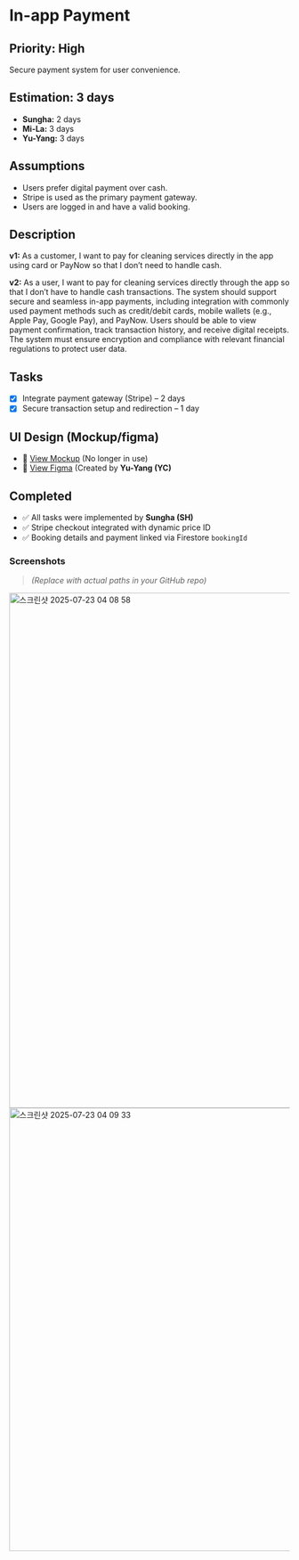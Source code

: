# In-app Payment

## Priority: High  
Secure payment system for user convenience.

## Estimation: 3 days  
- **Sungha:** 2 days  
- **Mi-La:** 3 days  
- **Yu-Yang:** 3 days

## Assumptions  
- Users prefer digital payment over cash.  
- Stripe is used as the primary payment gateway.  
- Users are logged in and have a valid booking.

## Description  
**v1:** As a customer, I want to pay for cleaning services directly in the app using card or PayNow so that I don’t need to handle cash.  

**v2:** As a user, I want to pay for cleaning services directly through the app so that I don’t have to handle cash transactions. The system should support secure and seamless in-app payments, including integration with commonly used payment methods such as credit/debit cards, mobile wallets (e.g., Apple Pay, Google Pay), and PayNow. Users should be able to view payment confirmation, track transaction history, and receive digital receipts. The system must ensure encryption and compliance with relevant financial regulations to protect user data. 

## Tasks  
- [x] Integrate payment gateway (Stripe) – 2 days  
- [x] Secure transaction setup and redirection – 1 day  

## UI Design (Mockup/figma)    
- 🔗 [View Mockup](https://ninjamock.com/s/XRNN7Lx) (No longer in use)
- 🔗 [View Figma](https://www.figma.com/proto/n42s1wX1D6KatzTybRvOqm/UI-CP3407?node-id=0-1&t=u24iLbJqg7FjxBzF-1) (Created by **Yu-Yang (YC)**
## Completed  
- ✅ All tasks were implemented by **Sungha (SH)**  
- ✅ Stripe checkout integrated with dynamic price ID  
- ✅ Booking details and payment linked via Firestore `bookingId`

### Screenshots  
> *(Replace with actual paths in your GitHub repo)*

<img width="1736" height="925" alt="스크린샷 2025-07-23 04 08 58" src="https://github.com/user-attachments/assets/2706fef0-982c-494a-a283-81165345d444" />
<img width="1456" height="796" alt="스크린샷 2025-07-23 04 09 33" src="https://github.com/user-attachments/assets/7018d808-aff9-49d3-99b2-b9425796ed5b" />
